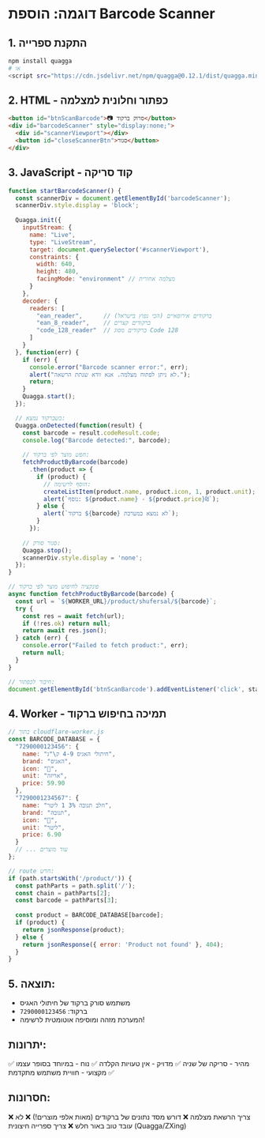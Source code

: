 # דוגמה: הוספת Barcode Scanner

## 1. התקנת ספרייה
```bash
npm install quagga
# או
<script src="https://cdn.jsdelivr.net/npm/quagga@0.12.1/dist/quagga.min.js"></script>
```

## 2. HTML - כפתור וחלונית למצלמה
```html
<button id="btnScanBarcode">📷 סרוק ברקוד</button>
<div id="barcodeScanner" style="display:none;">
  <div id="scannerViewport"></div>
  <button id="closeScannerBtn">סגור</button>
</div>
```

## 3. JavaScript - קוד סריקה
```javascript
function startBarcodeScanner() {
  const scannerDiv = document.getElementById('barcodeScanner');
  scannerDiv.style.display = 'block';
  
  Quagga.init({
    inputStream: {
      name: "Live",
      type: "LiveStream",
      target: document.querySelector('#scannerViewport'),
      constraints: {
        width: 640,
        height: 480,
        facingMode: "environment" // מצלמה אחורית
      }
    },
    decoder: {
      readers: [
        "ean_reader",      // ברקודים אירופאיים (הכי נפוץ בישראל)
        "ean_8_reader",    // ברקודים קצרים
        "code_128_reader"  // ברקודים מסוג Code 128
      ]
    }
  }, function(err) {
    if (err) {
      console.error("Barcode scanner error:", err);
      alert("לא ניתן לפתוח מצלמה. אנא וודא שנתת הרשאה.");
      return;
    }
    Quagga.start();
  });

  // כשברקוד נמצא:
  Quagga.onDetected(function(result) {
    const barcode = result.codeResult.code;
    console.log("Barcode detected:", barcode);
    
    // חפש מוצר לפי ברקוד:
    fetchProductByBarcode(barcode)
      .then(product => {
        if (product) {
          // הוסף לרשימה:
          createListItem(product.name, product.icon, 1, product.unit);
          alert(`נוסף: ${product.name} - ${product.price}₪`);
        } else {
          alert(`ברקוד ${barcode} לא נמצא במערכת`);
        }
      });
    
    // סגור סורק:
    Quagga.stop();
    scannerDiv.style.display = 'none';
  });
}

// פונקציה לחיפוש מוצר לפי ברקוד
async function fetchProductByBarcode(barcode) {
  const url = `${WORKER_URL}/product/shufersal/${barcode}`;
  try {
    const res = await fetch(url);
    if (!res.ok) return null;
    return await res.json();
  } catch (err) {
    console.error("Failed to fetch product:", err);
    return null;
  }
}

// חיבור לכפתור:
document.getElementById('btnScanBarcode').addEventListener('click', startBarcodeScanner);
```

## 4. Worker - תמיכה בחיפוש ברקוד
```javascript
// בתוך cloudflare-worker.js
const BARCODE_DATABASE = {
  "7290000123456": {
    name: "חיתולי האגיס 4-9 ק\"ג",
    brand: "האגיס",
    icon: "👶",
    unit: "אריזה",
    price: 59.90
  },
  "7290001234567": {
    name: "חלב תנובה 3% 1 ליטר",
    brand: "תנובה",
    icon: "🥛",
    unit: "ליטר",
    price: 6.90
  }
  // ... עוד מוצרים
};

// route חדש:
if (path.startsWith('/product/')) {
  const pathParts = path.split('/');
  const chain = pathParts[2];
  const barcode = pathParts[3];
  
  const product = BARCODE_DATABASE[barcode];
  if (product) {
    return jsonResponse(product);
  } else {
    return jsonResponse({ error: 'Product not found' }, 404);
  }
}
```

## 5. תוצאה:
- משתמש סורק ברקוד של חיתולי האגיס
- ברקוד: `7290000123456`
- המערכת מזהה ומוסיפה אוטומטית לרשימה!

## יתרונות:
✅ מהיר - סריקה של שניה
✅ מדויק - אין טעויות הקלדה
✅ נוח - במיוחד בסופר עצמו
✅ מקצועי - חוויית משתמש מתקדמת

## חסרונות:
❌ צריך הרשאת מצלמה
❌ דורש מסד נתונים של ברקודים (מאות אלפי מוצרים!)
❌ לא עובד טוב באור חלש
❌ צריך ספרייה חיצונית (Quagga/ZXing)
